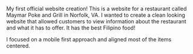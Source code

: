 My first official website creation! 
This is a website for a restaurant called Maymar Poke and Grill in Norfolk, VA. I wanted to create a clean looking website that allowed customers to view information about the restaurant and what it has to offer.
It has the best Filipino food!

I focused on a mobile first approach and aligned most of the items centered.
